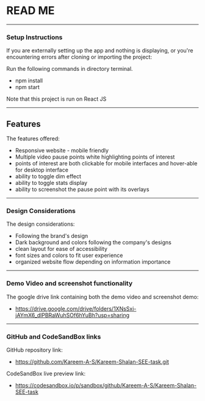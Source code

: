 # READ ME

---

### Setup Instructions

If you are externally setting up the app and nothing is displaying, or you're encountering errors after cloning or importing the project:

Run the following commands in directory terminal.

- npm install
- npm start

Note that this project is run on React JS

---

## Features

The features offered:

- Responsive website - mobile friendly
- Multiple video pause points white highlighting points of interest
- points of interest are both clickable for mobile interfaces and hover-able for desktop interface
- ability to toggle dim effect
- ability to toggle stats display
- ability to screenshot the pause point with its overlays

---

### Design Considerations

The design considerations:

- Following the brand's design
- Dark background and colors following the company's designs
- clean layout for ease of accessibility
- font sizes and colors to fit user experience
- organized website flow depending on information importance

---

### Demo Video and screenshot functionality

The google drive link containing both the demo video and screenshot demo:

- https://drive.google.com/drive/folders/1XNsSxi-jAYmX6_dlPBRaWuhSOf6hYuBh?usp=sharing

---

### GitHub and CodeSandBox links

GitHub repository link:

- https://github.com/Kareem-A-S/Kareem-Shalan-SEE-task.git

CodeSandBox live preview link:

- https://codesandbox.io/p/sandbox/github/Kareem-A-S/Kareem-Shalan-SEE-task

